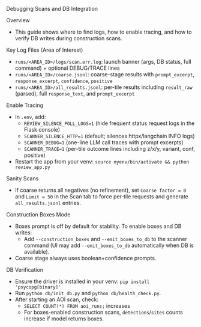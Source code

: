 Debugging Scans and DB Integration

Overview
- This guide shows where to find logs, how to enable tracing, and how to verify DB writes during construction scans.

Key Log Files (Area of Interest)
- `runs/<AREA_ID>/logs/scan.err.log`: launch banner (args, DB status, full command) + optional DEBUG/TRACE lines
- `runs/<AREA_ID>/coarse.jsonl`: coarse-stage results with `prompt_excerpt`, `response_excerpt`, `confidence`, `positive`
- `runs/<AREA_ID>/all_results.jsonl`: per-tile results including `result_raw` (parsed), full `response_text`, and `prompt_excerpt`

Enable Tracing
- In `.env`, add:
  - `REVIEW_SILENCE_POLL_LOGS=1` (hide frequent status request logs in the Flask console)
  - `SCANNER_SILENCE_HTTP=1` (default; silences httpx/langchain INFO logs)
  - `SCANNER_DEBUG=1` (one-line LLM call traces with prompt excerpts)
  - `SCANNER_TRACE=1` (per-tile outcome lines including z/x/y, variant, conf, positive)
- Restart the app from your venv: `source myenv/bin/activate && python review_app.py`

Sanity Scans
- If coarse returns all negatives (no refinement), set `Coarse factor = 0` and `Limit = 50` in the Scan tab to force per‑tile requests and generate `all_results.jsonl` entries.

Construction Boxes Mode
- Boxes prompt is off by default for stability. To enable boxes and DB writes:
  - Add `--construction_boxes` and `--emit_boxes_to_db` to the scanner command (UI may add `--emit_boxes_to_db` automatically when DB is available).
- Coarse stage always uses boolean+confidence prompts.

DB Verification
- Ensure the driver is installed in your venv: `pip install 'psycopg[binary]'`
- Run `python db/init_db.py` and `python db/health_check.py`.
- After starting an AOI scan, check:
  - `SELECT COUNT(*) FROM aoi_runs;` increases
  - For boxes-enabled construction scans, `detections`/`sites` counts increase if model returns boxes.

